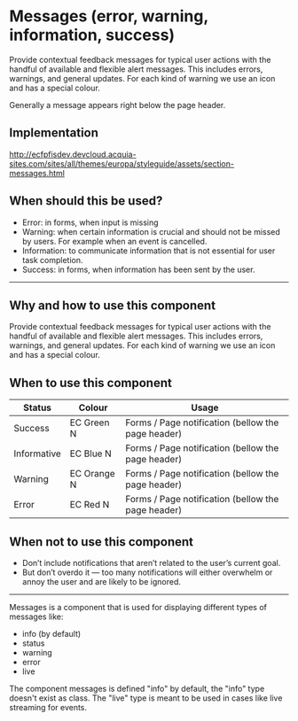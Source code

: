 # Messages (error, warning, information, success)

Provide contextual feedback messages for typical user actions with the handful of available and flexible alert messages. This includes errors, warnings, and general updates. For each kind of warning we use an icon and has a special colour.

Generally a message appears right below the page header.

## Implementation

http://ecfpfisdev.devcloud.acquia-sites.com/sites/all/themes/europa/styleguide/assets/section-messages.html

## When should this be used?

- Error: in forms, when input is missing
- Warning: when certain information is crucial and should not be missed by users. For example when an event is cancelled.
- Information: to communicate information that is not essential for user task completion.
- Success: in forms, when information has been sent by the user.

---

## Why and how to use this component

Provide contextual feedback messages for typical user actions with the handful of available and flexible alert messages.
This includes errors, warnings, and general updates. For each kind of warning we use an icon and has a special colour.

## When to use this component
| Status | Colour | Usage |
|---|---|---|
| Success	| EC Green N | Forms / Page notification (bellow the page header) |
| Informative	| EC Blue N	| Forms / Page notification (bellow the page header) |
| Warning	| EC Orange N	| Forms / Page notification (bellow the page header) |
| Error | EC Red N | Forms / Page notification (bellow the page header) |

## When not to use this component
- Don’t include notifications that aren’t related to the user’s current goal.
- But don’t overdo it — too many notifications will either overwhelm or annoy the user and are likely to be ignored.

---
Messages is a component that is used for displaying different types of messages
like:
* info (by default)
* status
* warning
* error
* live

The component messages is defined "info" by default, the "info" type doesn't
exist as class. The "live" type is meant to be used in cases like live streaming
for events.
